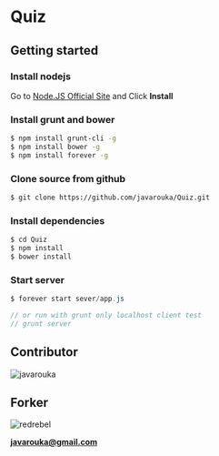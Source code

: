 # Quiz

## Getting started

### Install nodejs

Go to [Node.JS Official Site](http://http://www.nodejs.org/) and Click **Install**

### Install grunt and bower
```bash
$ npm install grunt-cli -g
$ npm install bower -g
$ npm install forever -g
```

### Clone source from github
```bash
$ git clone https://github.com/javarouka/Quiz.git
```

### Install dependencies
```bash
$ cd Quiz
$ npm install
$ bower install
```

### Start server
```C#
$ forever start sever/app.js

// or run with grunt only localhost client test
// grunt server
```
## Contributor
![javarouka](http://www.gravatar.com/avatar/ea49d570a6a8654adf6c0b8d90e51290?s=100)

## Forker
![redrebel](http://www.gravatar.com/avatar/78fecaedf19bccaa6fb864a0fb09c78d.png)

**[javarouka@gmail.com](mailto://javarouka@gmail.com)**